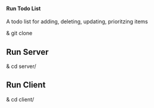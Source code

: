 

#### Run Todo List 
A todo list for adding, deleting, updating, prioritzing items


& git clone 
## Run Server
& cd server/


## Run Client
& cd client/